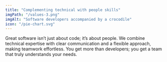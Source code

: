 ```yaml
---
title: "Complementing technical with people skills"
imgPath: "/values-3.png"
imgAlt: "Software developers accompanied by a crocodile"
icon: "/pie-chart.svg"
---
```

Great software isn’t just about code; it’s about people. We combine technical expertise with clear communication and a flexible approach, making teamwork effortless. You get more than developers; you get a team that truly understands your needs.
